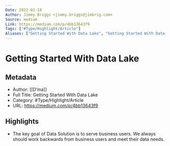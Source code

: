 ```yaml
---
Date: 2022-02-18
Author: Jimmy Briggs <jimmy.briggs@jimbrig.com>
Source: medium
Link: https://medium.com/p/4bb13643f9
Tags: ["#Type/Highlight/Article"]
Aliases: ["Getting Started With Data Lake", "Getting Started With Data Lake"]
---
```

# Getting Started With Data Lake

## Metadata
- Author: [[D’ma]]
- Full Title: Getting Started With Data Lake
- Category: #Type/Highlight/Article
- URL: https://medium.com/p/4bb13643f9

## Highlights
- The key goal of Data Solution is to serve business users. We always should work backwards from business users and meet their data needs.
